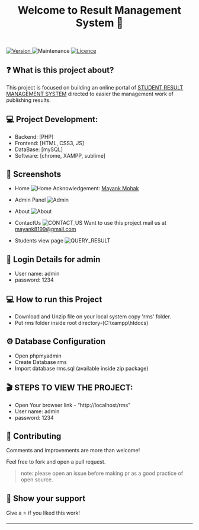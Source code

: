 <h1 align="center">Welcome to Result Management System 👋</h1>
<br>

<p>
  <a href="https://github.com/mayankmohak/Student-Result-Management-System" target="_blank">
    <img alt="Version" src="https://img.shields.io/badge/version-1.0.0-blue.svg?cacheSeconds=2592000" />
  </a>
  <img alt="Maintenance" src="https://img.shields.io/badge/Maintained-yes-blue.svg" />
  <a href="https://github.com/mayankmohak/Student-Result-Management-System/blob/master/LICENSE" target="_blank">
    <img alt="Licence" src="https://img.shields.io/badge/License-Apache%202.0-blue.svg" />
  </a>
</p>

## ❓ What is this project about?

This project is focused on building an online portal of [STUDENT RESULT MANAGEMENT SYSTEM](http://result-board.infinityfreeapp.com/rms/login.php) directed to easier the management work of publishing results.

## :computer: Project Development:
  - Backend: [PHP]
  - Frontend: [HTML, CSS3, JS]
  - DataBase: [mySQL]
  - Software: [chrome, XAMPP, sublime]

## :camera_flash: Screenshots
* Home
![Home](./screenshoot/home.jpg)
  Acknowledgement: [Mayank Mohak](https://github.com/mayankmohak)
  
* Admin Panel
![Admin](./screenshoot/admin.jpg)

* About
![About](./screenshoot/aboutus.jpg)


* ContactUs
![CONTACT_US](./screenshoot/contact.jpg)
  Want to use this project mail us at mayank8199@gmail.com

* Students view page
![QUERY_RESULT](./screenshoot/viewer.jpg)


## :lock_with_ink_pen: Login Details for admin 
  - User name: admin
  - password: 1234
  
## :computer: How to run this Project
  - Download and Unzip file on your local system copy 'rms' folder.
  - Put rms folder inside root directory-(C:\xampp\htdocs)
  
## :gear: Database Configuration
  - Open phpmyadmin
  - Create Database rms
  - Import database rms.sql (available inside zip package)
  
## :clapper: STEPS TO VIEW THE PROJECT:
  - Open Your browser link - “http://localhost/rms”
  - User name: admin
  - password: 1234
  
## 🤝 Contributing
Comments and improvements are more than welcome!

Feel free to fork and open a pull request.
>note: please open an issue before making pr as a good practice of open source.

## 🙌 Show your support

Give a ⭐️ if you liked this work!

<hr>

